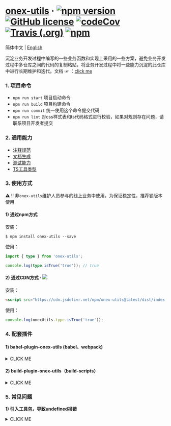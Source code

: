 # [onex-utils](https://unity-template.github.io/onex-utils/index.html) &middot; [![npm version](https://img.shields.io/npm/v/onex-utils.svg?style=flat)](https://www.npmjs.com/package/onex-utils) [![GitHub license](https://img.shields.io/badge/license-MIT-blue.svg)](https://github.com/unity-template/onex-utils/blob/master/LICENSE) [![codeCov](https://codecov.io/github/unity-template/onex-utils/coverage.svg?branch=master)](https://codecov.io/gh/unity-template/onex-utils) [![Travis (.org)](https://img.shields.io/travis/unity-template/onex-utils)](https://www.travis-ci.org/github/unity-template/onex-utils) [![npm](https://img.shields.io/npm/dt/onex-utils)](https://www.npmjs.com/package/onex-utils)

简体中文 | [English](./README-en-GB.md)


沉淀业务开发过程中编写的一些业务函数和实现上采用的一些方案，避免业务开发过程中多仓库之间的代码的复制粘贴，将业务开发过程中将一些能力沉淀的此仓库中进行长期维护和迭代。文档 ☞ ：[click me](https://unity-template.github.io/onex-utils/index.html)

### 1. 项目命令
* `npm run start` 项目启动命令
* `npm run build` 项目构建命令
* `npm run commit` 统一使用这个命令提交代码
* `npm run lint` 对css样式表和ts代码格式进行校验，如果对规则存在问题，请联系项目开发者提交

### 2. 通用能力

* [注释规范](https://tsdoc.org/)
* [文档生成](https://github.com/TypeStrong/typedoc)
* [测试能力](https://jestjs.io/)
* [TS工具类型](https://github.com/sindresorhus/type-fest)

### 3. 使用方式

⚠️ ‼️ 非`onex-utils`维护人员参与的线上业务中使用，为保证稳定性，推荐锁版本使用

#### 1) 通过npm方式
安装：
```shell
$ npm install onex-utils --save
```
使用：
```ts
import { type } from 'onex-utils';

console.log(type.isTrue('true')); // true
```

#### 2) 通过CDN方式 · [![](https://data.jsdelivr.com/v1/package/npm/onex-utils/badge)](https://www.jsdelivr.com/package/npm/onex-utils)

安装：

```html
<script src="https://cdn.jsdelivr.net/npm/onex-utils@latest/dist/index.umd.min.js"></script>
```

使用：
```ts
console.log(onexUtils.type.isTrue('true'));
```

### 4. 配套插件
#### 1) babel-plugin-onex-utils (babel、webpack)

<details>
<summary>CLICK ME</summary>


#### Install
```shell
$ npm i --save onex-utils
$ npm i --save-dev babel-plugin-onex-utils @babel/cli @babel/preset-env
```


#### Example
Transforms

```ts
import { capitalize, map } from 'onex-utils';

map([], capitalize);
```
roughly to

```ts
"use strict";

var _map2 = _interopRequireDefault(require("onex-utils/build/utils/map"));

var _capitalize2 = _interopRequireDefault(require("onex-utils/build/utils/capitalize"));

function _interopRequireDefault(obj) { return obj && obj.__esModule ? obj : { "default": obj }; }

(0, _map2["default"])([], _capitalize2["default"]);
```

#### Usage
.babelrc
```json
{
  "plugins": ["onex-utils"],
  "presets": [["@babel/env", { "targets": { "node": 6 } }]]
}
```
Babel API
```ts
require('babel-core').transform('code', {
  'plugins': ['onex-utils'],
  'presets': [['@babel/env', { 'targets': { 'node': 6 } }]]
})
```
webpack.config.js

```ts
'module': {
  'loaders': [{
    'loader': 'babel-loader',
    'test': /\.js$/,
    'exclude': /node_modules/,
    'query': {
      'plugins': ['onex-utils'],
      'presets': [['@babel/env', { 'targets': { 'node': 6 } }]]
    }
  }]
}
```
</details>


#### 2) build-plugin-onex-utils（build-scripts）
<details>
<summary>CLICK ME</summary>

#### Install
```shell
$ npm install @alib/build-scripts build-plugin-utils build-plugin-component --save-dev 
```

#### Usage（和rax结合使用）
build.json
```json
{
  "type": "rax",
  "targets": [
    "web"
  ],
  "plugins": [
    "build-plugin-component",
    "build-plugin-onex-utils"
  ]
}
```
package.json
```json
{
  "main": "build/index.js",
  "types": "./lib",
  "files": [
    "dist",
    "es",
    "lib"
  ],
  "scripts": {
    "build": "build-scripts build"
  }
}
```
cli
```shell
$ npm run build
```

</details>


### 5. 常见问题

**1) 引入工具包，导致undefined报错**

<details>
<summary>CLICK ME</summary>

**源码：**

```ts
import onexUtils from 'onex-utils';
console.log(onexUtils.url);
```

**报错：**

![](https://gw.alicdn.com/imgextra/i3/O1CN01lNHI3H22N3UvEahcN_!!6000000007107-2-tps-1448-382.png)

**修改方式：**

1. 如果是JS项目，通过namescpae的导入方式导入

```ts
import * as onexUtils from 'onex-utils';
```

1. 如果是ts文件，通过配置`tsconfig.json`解决构建问题

```json
{
  "compilerOptions": {
    "allowSyntheticDefaultImports": true,
    "esModuleInterop": true,
  }
}
```
</details>
